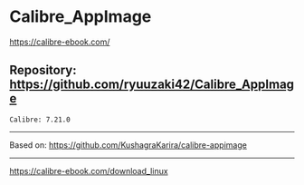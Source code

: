
# Calibre_AppImage
https://calibre-ebook.com/

## Repository: https://github.com/ryuuzaki42/Calibre_AppImage
    Calibre: 7.21.0

---
Based on: https://github.com/KushagraKarira/calibre-appimage

---
https://calibre-ebook.com/download_linux
